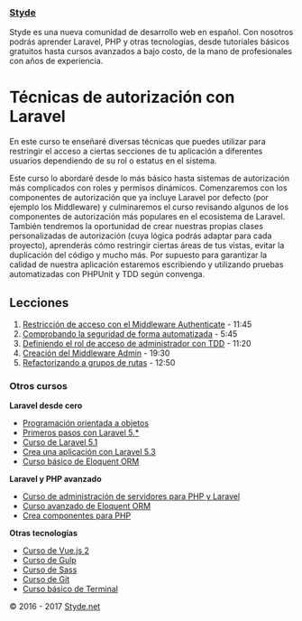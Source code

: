 ### [Styde](https://styde.net/)

Styde es una nueva comunidad de desarrollo web en español. Con nosotros podrás aprender Laravel, PHP y otras tecnologías, 
desde tutoriales básicos gratuitos hasta cursos avanzados a bajo costo, de la mano de profesionales con años de experiencia.

# Técnicas de autorización con Laravel

En este curso te enseñaré diversas técnicas que puedes utilizar para restringir el acceso a ciertas secciones de tu aplicación
a diferentes usuarios dependiendo de su rol o estatus en el sistema.

Este curso lo abordaré desde lo más básico hasta sistemas de autorización más complicados con roles y permisos dinámicos. 
Comenzaremos con los componentes de autorización que ya incluye Laravel por defecto (por ejemplo los Middleware) y 
culminaremos el curso revisando algunos de los componentes de autorización más populares en el ecosistema de Laravel. 
También tendremos la oportunidad de crear nuestras propias clases personalizadas de autorización (cuya lógica podrás 
adaptar para cada proyecto), aprenderás cómo restringir ciertas áreas de tus vistas, evitar la duplicación del código y 
mucho más. Por supuesto para garantizar la calidad de nuestra aplicación estaremos escribiendo y utilizando pruebas 
automatizadas con PHPUnit y TDD según convenga.

## Lecciones

1. [Restricción de acceso con el Middleware Authenticate](https://styde.net/restriccion-de-acceso-a-usuarios-no-conectados-con-el-middleware-authenticate/) - 11:45
2. [Comprobando la seguridad de forma automatizada](https://styde.net/comprobando-la-seguridad-de-nuestra-aplicacion-de-forma-automatizada-phpunit/) - 5:45
3. [Definiendo el rol de acceso de administrador con TDD](https://styde.net/definiendo-el-rol-de-acceso-de-administrador-con-tdd-en-laravel/) - 11:20
4. [Creación del Middleware Admin](https://styde.net/creacion-del-middleware-admin-para-proteger-el-area-de-administracion/) - 19:30
5. [Refactorizando a grupos de rutas](https://styde.net/refactorizando-a-grupos-de-rutas-en-laravel/) - 12:50

### Otros cursos

**Laravel desde cero**
- [Programación orientada a objetos](https://styde.net/curso-de-programacion-orientada-a-objetos-con-php/)
- [Primeros pasos con Laravel 5.*](https://styde.net/curso-primeros-pasos-con-laravel-5/)
- [Curso de Laravel 5.1](https://styde.net/curso-introductorio-laravel-5-1/)
- [Crea una aplicación con Laravel 5.3](https://styde.net/curso-crea-una-aplicacion-con-laravel-5-3/)
- [Curso básico de Eloquent ORM](https://styde.net/curso-basico-de-eloquent-orm-con-laravel-5-1/)

**Laravel y PHP avanzado**
- [Curso de administración de servidores para PHP y Laravel](https://styde.net/curso-configuracion-administracion-de-servidores-php-laravel/)
- [Curso avanzado de Eloquent ORM](https://styde.net/curso-avanzado-de-eloquent-orm/)
- [Crea componentes para PHP](https://styde.net/curso-crea-componentes-para-php-y-laravel/)

**Otras tecnologías**
- [Curso de Vue.js 2](https://styde.net/curso-de-vue-2/)
- [Curso de Gulp](https://styde.net/curso-gulp-y-herramientas-de-automatizacion/)
-	[Curso de Sass](https://styde.net/curso-de-sass/)
- [Curso de Git](https://styde.net/curso-de-git/)
- [Curso básico de Terminal](https://styde.net/curso-basico-de-terminal/)

© 2016 - 2017 [Styde.net](https://styde.net/)
